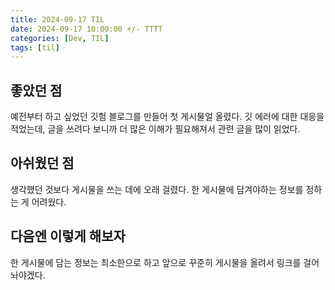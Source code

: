 ```yaml
---
title: 2024-09-17 TIL
date: 2024-09-17 10:00:00 +/- TTTT
categories: [Dev, TIL]
tags: [til]
---
```


## 좋았던 점
예전부터 하고 싶었던 깃험 블로그를 만들어 첫 게시물얼 올렸다. 
깃 에러에 대한 대응을 적었는데, 글을 쓰려다 보니까 더 많은 이해가 필요해져서 관련 글을 많이 읽었다.


## 아쉬웠던 점
생각했던 것보다 게시물을 쓰는 데에 오래 걸렸다. 
한 게시물에 담겨야하는 정보를 정하는 게 어려웠다.


## 다음엔 이렇게 해보자
한 게시물에 담는 정보는 최소한으로 하고 앞으로 꾸준히 게시물을 올려서 링크를 걸어놔야겠다.
